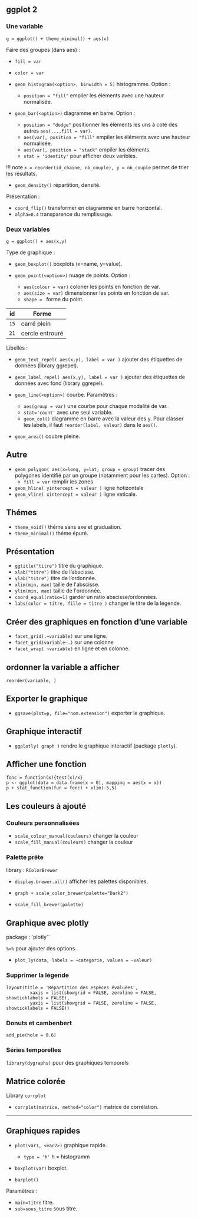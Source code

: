 ## ggplot 2

### Une variable

```
g = ggplot() + theme_minimal() + aes(x)
```

Faire des groupes (dans aes) :

* `fill = var`
* `color = var`

* `geom_histogram(<option>, binwidth = 5)` histogramme. Option :

	* `position = "fill"` empiler les éléments avec une hauteur normalisée.
  
* `geom_bar(<option>)` diagramme en barre. Option :

	* `position = "dodge"` positionner les éléments les uns à coté des autres `aes(...,fill = var)`.
	* `aes(var), position = "fill"` empiler les éléments avec une hauteur normalisée.
	* `aes(var), position = "stack"` empiler les éléments.
	* `stat = 'identity'` pour afficher deux varibles.

!!! note 
	`x = reorder(id_chaine, nb_couple), y = nb_couple` permet de trier les résultats.

* `geom_density()` répartition, densité.

Présentation :
	
* `coord_flip()` transformer en diagramme en barre horizontal.
* `alpha=0.4` transparence du remplissage.

###  Deux variables

```
g = ggplot() + aes(x,y)
```

Type de graphique :

* `geom_boxplot()` boxplots (x=name, y=value).
* `geom_point(<option>)` nuage de points. Option :

	* `aes(colour = var)` colorier les points en fonction de var.
	* `aes(size = var)` dimensionner les points en fonction de var.
	* `shape = ` forme du point.

id  	| Forme
--------|------------
`15`	| carré plein
`21`	| cercle entrouré

Libellés :

* `geom_text_repel( aes(x,y), label = var )` ajouter des étiquettes de données (library ggrepel).
* `geom_label_repel( aes(x,y), label = var )` ajouter des étiquettes de données avec fond (library ggrepel).
* `geom_line(<option>)` courbe. Paramètres : 

 	* `aes(group = var)` une courbe pour chaque modalité de var.
	* `stat='count'` avec une seul variable.
	* `geom_col()` diagramme en barre avec la valeur des y. Pour classer les labels, il faut `reorder(label, valeur)` dans le `aes()`.

* `geom_area()` coubre pleine.

## Autre 

* `geom_polygon( aes(x=long, y=lat, group = group)` tracer des polygones identifié par un groupe (notamment pour les cartes).
Option : 
	* `fill = var` remplir les zones
* `geom_hline( yintercept = valeur )` ligne hotizontale
* `geom_vline( xintercept = valeur )` ligne veticale.

## Thémes 

* `theme_void()` théme sans axe et graduation.
* `theme_minimal()` théme épuré.

## Présentation

* `ggtitle("titre")` titre du graphique.
* `xlab("titre")` titre de l’abscisse.
* `ylab("titre")` titre de l’ordonnée.
* `xlim(min, max)` taille de l'abscisse.
* `ylim(min, max)` taille de l'ordonnée.
* `coord_equal(ratio=1)` garder un ratio abscisse/ordonnées.
* `labs(color = titre, fille = titre )` changer le titre de la légende.

## Créer des graphiques en fonction d’une variable

* `facet_grid(.~variable)` sur une ligne.
* `facet_grid(variable~.)` sur une colonne
* `facet_wrap( ~variable)` en ligne et en colonne.

## ordonner la variable a afficher

`reorder(variable, )`

## Exporter le graphique

* `ggsave(plot=p, file="nom.extension")` exporter le graphique.

## Graphique interactif

* `ggplotly( graph )` rendre le graphique interactif (package `plotly`).

## Afficher une fonction

```
fonc = function(x){test(x)/x}
p <- ggplot(data = data.frame(x = 0), mapping = aes(x = x))
p + stat_function(fun = fonc) + xlim(-5,5)
```

## Les couleurs à ajouté 

### Couleurs personnalisées

* `scale_colour_manual(couleurs)` changer la couleur 
* `scale_fill_manual(couleurs)` changer la couleur

### Palette prête 

library : `RColorBrewer`

* `display.brewer.all()` afficher les palettes disponibles.

* `graph + scale_color_brewer(palette="Dark2")`
* `scale_fill_brewer(palette)`

## Graphique avec plotly

package : `plotly``

`%>%` pour ajouter des options.

* `plot_ly(data, labels = ~categorie, values = ~valeur)`

### Supprimer la légende

```
layout(title = 'Répartition des espèces évaluées',
         xaxis = list(showgrid = FALSE, zeroline = FALSE, showticklabels = FALSE),
         yaxis = list(showgrid = FALSE, zeroline = FALSE, showticklabels = FALSE))
```

### Donuts et cambenbert

`add_pie(hole = 0.6)`

### Séries temporelles

`library(dygraphs)` pour des graphiques temporels

## Matrice colorée

Library `corrplot`

* `corrplot(matrice, method="color")` matrice de corrélation.

--------------------------------

## Graphiques rapides

* `plot(var1, <var2>)` graphique rapide. 

	* `type = 'h'` h = histogramm

* `boxplot(var)` boxplot.
* `barplot()` 

Paramètres :

* `main=titre` titre.
* `sub=sous_titre` sous titre.
